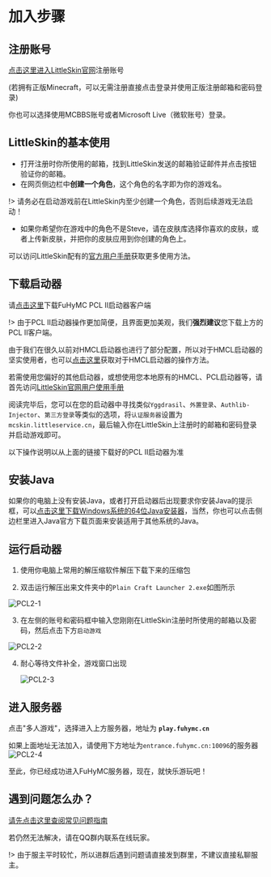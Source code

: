 # 加入步骤

## 注册账号

[点击这里进入LittleSkin官网](https://mcskin.littleservice.cn/)注册账号

\(若拥有正版Minecraft，可以无需注册直接点击登录并使用正版注册邮箱和密码登录\)

你也可以选择使用MCBBS账号或者Microsoft Live（微软账号）登录。

## LittleSkin的基本使用

* 打开注册时你所使用的邮箱，找到LittleSkin发送的邮箱验证邮件并点击按钮验证你的邮箱。
* 在网页侧边栏中**创建一个角色**，这个角色的名字即为你的游戏名。

!> 请务必在启动游戏前在LittleSkin内至少创建一个角色，否则后续游戏无法启动！

* 如果你希望你在游戏中的角色不是Steve，请在皮肤库选择你喜欢的皮肤，或者上传新皮肤，并把你的皮肤应用到你创建的角色上。

可以访问LittleSkin配有的[官方用户手册](https://manual.littlesk.in/)获取更多使用方法。

## 下载启动器

请[点击这里](https://cdn.jsdelivr.net/gh/dixiatielu/fuhymc-docs/.gitbook/assets/FuHyMC-PCL2.zip)下载FuHyMC PCL II启动器客户端

!> 由于PCL II启动器操作更加简便，且界面更加美观，我们**强烈建议**您下载上方的PCL II客户端。

由于我们在很久以前对HMCL启动器也进行了部分配置，所以对于HMCL启动器的坚实使用者，也可以[点击这里](HMCL.md)获取对于HMCL启动器的操作方法。

若需使用您偏好的其他启动器，或想使用您本地原有的HMCL、PCL启动器等，请首先访问[LittleSkin官网用户使用手册](https://blessing.netlify.app/yggdrasil-api/authlib-injector.html)

阅读完毕后，您可以在您的启动器中寻找类似`Yggdrasil`、`外置登录`、`Authlib-Injector`、`第三方登录`等类似的选项，将`认证服务器`设置为`mcskin.littleservice.cn`，最后输入你在LittleSkin上注册时的邮箱和密码登录并启动游戏即可。

以下操作说明以从上面的链接下载好的PCL II启动器为准

## 安装Java
如果你的电脑上没有安装Java，或者打开启动器后出现要求你安装Java的提示框，可以[点击这里下载Windows系统的64位Java安装器](https://download.mcbbs.net/java/jre_x64.exe)，当然，你也可以点击侧边栏里进入Java官方下载页面来安装适用于其他系统的Java。

## 运行启动器
1. 使用你电脑上常用的解压缩软件解压下载下来的压缩包

2. 双击运行解压出来文件夹中的`Plain Craft Launcher 2.exe`如图所示

  ![PCL2-1](https://cdn.jsdelivr.net/gh/dixiatielu/fuhymc-docs/.gitbook/assets/PCL2-1.png)

3. 在左侧的账号和密码框中输入您刚刚在LittleSkin注册时所使用的邮箱以及密码，然后点击下方`启动游戏`

  ![PCL2-2](https://cdn.jsdelivr.net/gh/dixiatielu/fuhymc-docs/.gitbook/assets/PCL2-2.png)

4. 耐心等待文件补全，游戏窗口出现

   ![PCL2-3](https://cdn.jsdelivr.net/gh/dixiatielu/fuhymc-docs/.gitbook/assets/PCL2-3.png)

## 进入服务器
   点击"多人游戏"，选择进入上方服务器，地址为 **`play.fuhymc.cn`**
   
   如果上面地址无法加入，请使用下方地址为`entrance.fuhymc.cn:10096`的服务器
   ![PCL2-4](https://cdn.jsdelivr.net/gh/dixiatielu/fuhymc-docs/.gitbook/assets/PCL2-4.png)
   
   至此，你已经成功进入FuHyMC服务器，现在，就快乐游玩吧！
## 遇到问题怎么办？

[请先点击这里查阅常见问题指南](fu-wu-qi-wan-fa/faq.md)

若仍然无法解决，请在QQ群内联系在线玩家。

!> 由于服主平时较忙，所以进群后遇到问题请直接发到群里，不建议直接私聊服主。